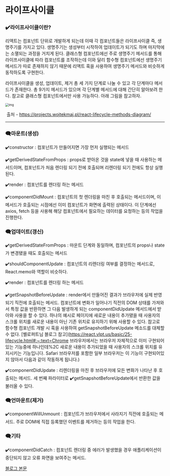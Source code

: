 # 라이프사이클



### ✔️라이프사이클이란?

리액트는 컴포넌트 단위로 개발하게 되는데 이때 각 컴포넌트들은 라이프사이클 즉, 생명주기를 가지고 있다. 생명주기는 생성부터 시작하여 업데이트가 되기도 하며 마지막에는 소멸되는 과정을 거치게 된다. 클래스형 컴포넌트에선 주로 생명주기 메서드를 통해 라이프사이클에 따라 컴포넌트를 조작하는데 이와 달리 함수형 컴포넌트에선 생명주기 메서드가 따로 존재하지 않기 때문에 리액트 훅을 사용하여 생명주기 메서드와 비슷하게 동작하도록 구현한다.

라이프사이클을 생성, 업데이트, 제거 총 세 가지 단계로 나눌 수 있고 각 단계마다 메서드가 존재한다. 총 9가지 메서드가 있으며 각 단계별 메서드에 대해 간단히 알아보려 한다. 참고로 클래스형 컴포넌트에서만 사용 가능하다. 아래 그림을 참고하자.



<img src="https://blog.kakaocdn.net/dn/c2GlwM/btrvJxVnVQo/WkPehOYinob0OiTHQC3VT1/img.png" alt="img" style="zoom: 67%;" />

​	출처 - https://projects.wojtekmaj.pl/react-lifecycle-methods-diagram/

---



### 🗨️마운트(생성)

✔️constructor : 컴포넌트가 만들어지면 가장 먼저 실행되는 메서드

✔️getDerivedStateFromProps : props로 받아온 것을 state에 넣을 때 사용하는 메서드이며, 컴포넌트가 처음 렌더링 되기 전에 호출되며 리렌더링 되기 전에도 항상 실행된다.

✔️render : 컴포넌트를 렌더링 하는 메서드

✔️componentDidMount : 컴포넌트의 첫 렌더링을 마친 후 호출되는 메서드이며, 이 메서드가 호출되는 시점에선 이미 컴포넌트가 화면에 출력된 상태이다. 이 단계에선 axios, fetch 등을 사용해 해당 컴포넌트에서 필요하는 데이터를 요청하는 등의 작업을 진행한다.



### 🗨️업데이트(갱신)

✔️getDerivedStateFromProps : 마운트 단계와 동일하며, 컴포넌트의 props나 state가 변경됐을 때도 호출되는 메서드

✔️shouldComponentUpdate : 컴포넌트의 리렌더링 여부를 결정하는 메서드로, React.memo와 역할이 비슷하다.

✔️render : 컴포넌트를 렌더링 하는 메서드

✔️getSnapshotBeforeUpdate : render에서 만들어진 결과가 브라우저에 실제 반영되기 직전에 호출되는 메서드. 컴포넌트에 변화가 일어나기 직전의 DOM 상태를 가져와서 특정 값을 반환하면 그 다음 발생하게 되는 componentDidUpdate 메서드에서 받아와 사용을 할 수 있다. 하나의 예시로 페이지에 새로운 내용이 추가됐을 때 사용자의 스크롤 위치를 새로운 내용이 아닌 기존 위치로 유지하기 위해 사용할 수 있다. 참고로 함수형 컴포넌트 개발 시 훅을 사용하여 getSnapshotBeforeUpdate 메소드를 대체할 수 없다. [벨로퍼트님 블로그 참고](https://react.vlpt.us/basic/25-lifecycle.html#:~:text=Chrome 브라우저에서는 브라우저 자체적으로 이미 구현되어있는 기능중에 하나인데%2C 새로운 내용이 추가되었을 때 사용자의 스크롤 위치를 유지시키는 기능입니다. Safari 브라우저를 포함한 일부 브라우저는 이 기능이 구현되어있지 않아서 다음과 같이 작동하게 됩니다.)

✔️componentDidUpdate : 리렌더링을 마친 후 브라우저에 모든 변화가 나타난 후 호출되는 메서드. 세 번째 파라미터로 ✔️getSnapshotBeforeUpdate에서 반환한 값을 불러올 수 있다.



### 🗨️언마운트(제거)

✔️componentWillUnmount : 컴포넌트가 브라우저에서 사라지기 직전에 호출되는 메서드. 주로 DOM에 직접 등록했던 이벤트를 제거하는 등의 작업을 한다.



### 🗨️기타 

✔️componentDidCatch : 컴포넌트 렌더링 중 에러가 발생했을 경우 애플리케이션이 중단되지 않고 오류 화면을 보여주는 메서드.





[블로그 본문](https://whwl.tistory.com/282)

